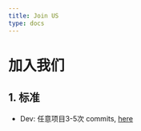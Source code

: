 ```yaml
---
title: Join US
type: docs
---
```


# 加入我们

## 1. 标准

- Dev: 任意项目3-5次 commits, [here](https://github.com/airdb)
